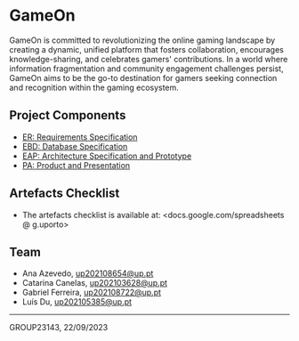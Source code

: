 # GameOn

GameOn is committed to revolutionizing the online gaming landscape by creating a dynamic, unified platform that fosters collaboration, encourages knowledge-sharing, and celebrates gamers' contributions. In a world where information fragmentation and community engagement challenges persist, GameOn aims to be the go-to destination for gamers seeking connection and recognition within the gaming ecosystem.

## Project Components

* [ER: Requirements Specification](../docs/er.md)
* [EBD: Database Specification](../docs/edb.md)
* [EAP: Architecture Specification and Prototype](eap)
* [PA: Product and Presentation](pa)

## Artefacts Checklist

* The artefacts checklist is available at: <docs.google.com/spreadsheets @ g.uporto>

## Team

* Ana Azevedo, up202108654@up.pt
* Catarina Canelas, up202103628@up.pt
* Gabriel Ferreira, up202108722@up.pt
* Luís Du, up202105385@up.pt

***
GROUP23143, 22/09/2023
